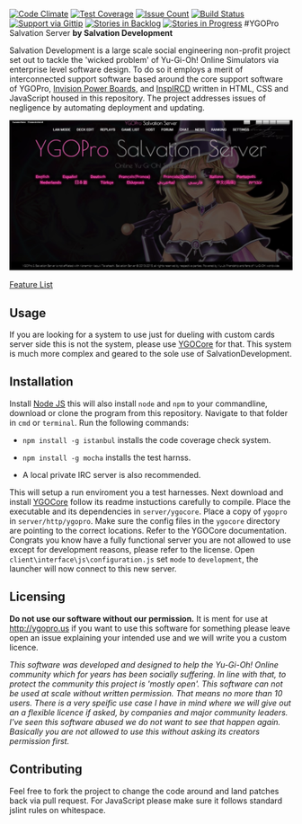 [![Code Climate](https://codeclimate.com/github/SalvationDevelopment/YGOPro-Salvation-Server/badges/gpa.svg)](https://codeclimate.com/github/SalvationDevelopment/YGOPro-Salvation-Server)
[![Test Coverage](https://codeclimate.com/github/SalvationDevelopment/YGOPro-Salvation-Server/badges/coverage.svg)](https://codeclimate.com/github/SalvationDevelopment/YGOPro-Salvation-Server/coverage)
[![Issue Count](https://codeclimate.com/github/SalvationDevelopment/YGOPro-Salvation-Server/badges/issue_count.svg)](https://codeclimate.com/github/SalvationDevelopment/YGOPro-Salvation-Server)
[![Build Status](https://travis-ci.org/SalvationDevelopment/YGOPro-Salvation-Server.svg?branch=master)](https://travis-ci.org/SalvationDevelopment/YGOPro-Support-System)
[![Support via Gittip](http://img.shields.io/gittip/Zayelion.svg)](https://www.gittip.com/Zayelion/)
[![Stories in Backlog](https://badge.waffle.io/salvationdevelopment/ygopro-support-system.png?label=ready&title=Planned )](https://waffle.io/salvationdevelopment/ygopro-support-system)
[![Stories in Progress](https://badge.waffle.io/salvationdevelopment/ygopro-support-system.png?label=In%20Progress&title=In%20Progress )](https://waffle.io/salvationdevelopment/ygopro-support-system)
#YGOPro Salvation Server
**by Salvation Development**

Salvation Development is a large scale social engineering non-profit project set out to tackle the 'wicked problem' of Yu-Gi-Oh! Online Simulators via enterprise level software design. To do so it employs a merit of interconnected support software based around the core support software of YGOPro, [Invision Power Boards](https://www.invisionpower.com/), and [InspIRCD](https://github.com/inspircd/inspircd/releases) written in HTML, CSS and JavaScript housed in this repository. The project addresses issues of negligence by automating deployment and updating.

![Screenshot of Launcher featuring Magi Magi * Gal](/documentation/screenshot.jpg?raw=true)

[Feature List](https://github.com/SalvationDevelopment/YGOPro-Support-System/blob/master/documentation/features.md)

## Usage
If you are looking for a system to use just for dueling with custom cards server side this is not the system, please use [YGOCore](https://github.com/SalvationDevelopment/YGOCore) for that. This system is much more complex and geared to the sole use of SalvationDevelopment.

## Installation

Install [Node JS](https://nodejs.org/en/) this will also install `node` and `npm` to your commandline, download or clone the program from this repository. Navigate to that folder in `cmd` or `terminal`. Run the following commands:

* `npm install -g istanbul` installs the code coverage check system.
* `npm install -g mocha`  installs the test harnss.

* A local private IRC server is also recommended.

This will setup a run enviroment  you a test harnesses. Next download and install [YGOCore](https://github.com/SalvationDevelopment/YGOCore) follow its readme instuctions carefully to compile. Place the executable and its dependencies in `server/ygocore`. Place a copy of `ygopro` in `server/http/ygopro`. Make sure the config files in the `ygocore` directory are pointing to the correct locations. Refer to the YGOCore documentation. Congrats you know have a fully functional server you are not allowed to use except for development reasons, please refer to the license. Open `client\interface\js\configuration.js` set `mode` to `development`, the launcher will now connect to this new server.

## Licensing
**Do not use our software without our permission.** It is ment for use at http://ygopro.us if you want to use this software for something please leave open an issue explaining your intended use and we will write you a custom licence.

*This software was developed and designed to help the Yu-Gi-Oh! Online community which for years has been socially suffering. In line with that, to protect the community this project is 'mostly open'. This software can not be used at scale without written permission. That means no more than 10 users. There is a very speific use case I have in mind where we will give out an a flexible licence if asked, by companies and major community leaders. I've seen this software abused we do not want to see that happen again. Basically you are not allowed to use this without asking its creators permission first.*

## Contributing
Feel free to fork the project to change the code around and land patches back via pull request. For JavaScript please make sure it follows standard jslint rules on whitespace.
